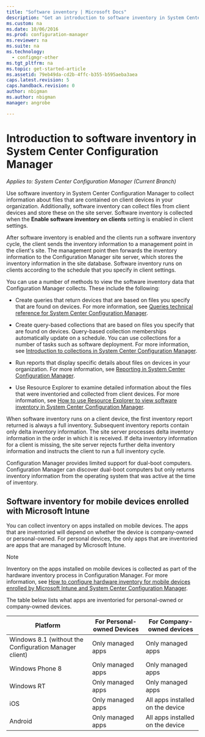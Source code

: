 ```yaml
---
title: "Software inventory | Microsoft Docs"
description: "Get an introduction to software inventory in System Center Configuration Manager."
ms.custom: na
ms.date: 10/06/2016
ms.prod: configuration-manager
ms.reviewer: na
ms.suite: na
ms.technology:
  - configmgr-other
ms.tgt_pltfrm: na
ms.topic: get-started-article
ms.assetid: 79eb49da-cd2b-4ffc-b355-b595aeba3aea
caps.latest.revision: 5
caps.handback.revision: 0
author: nbigmanms.author: nbigmanmanager: angrobe

---
```

# Introduction to software inventory in System Center Configuration Manager*Applies to: System Center Configuration Manager (Current Branch)*
Use software inventory in System Center Configuration Manager to collect information about files that are contained on client devices in your organization. Additionally, software inventory can collect files from client devices and store these on the site server. Software inventory is collected when the **Enable software inventory on clients** setting is enabled in client settings.  

 After software inventory is enabled and the clients run a software inventory cycle, the client sends the inventory information to a management point in the client's site. The management point then forwards the inventory information to the Configuration Manager site server, which stores the inventory information in the site database. Software inventory runs on clients according to the schedule that you specify in client settings.  

 You can use a number of methods to view the software inventory data that Configuration Manager collects. These include the following:  

-   Create queries that return devices that are based on files you specify that are found on devices. For more information, see [Queries technical reference for System Center Configuration Manager](../../../../core/servers/manage/queries-technical-reference.md).  

-   Create query-based collections that are based on files you specify that are found on devices. Query-based collection memberships automatically update on a schedule. You can use collections for a number of tasks such as software deployment. For more information, see [Introduction to collections in System Center Configuration Manager](../../../../core/clients/manage/collections/introduction-to-collections.md).  

-   Run reports that display specific details about files on devices in your organization. For more information, see [Reporting in System Center Configuration Manager](../../../../core/servers/manage/reporting.md).  

-   Use Resource Explorer to examine detailed information about the files that were inventoried and collected from client devices. For more information, see [How to use Resource Explorer to view software inventory in System Center Configuration Manager](../../../../core/clients/manage/inventory/use-resource-explorer-to-view-software-inventory.md).  

 When software inventory runs on a client device, the first inventory report returned is always a full inventory. Subsequent inventory reports contain only delta inventory information. The site server processes delta inventory information in the order in which it is received. If delta inventory information for a client is missing, the site server rejects further delta inventory information and instructs the client to run a full inventory cycle.  

 Configuration Manager provides limited support for dual-boot computers. Configuration Manager can discover dual-boot computers but only returns inventory information from the operating system that was active at the time of inventory.  

## Software inventory for mobile devices enrolled with Microsoft Intune  
 You can collect inventory on apps installed on mobile devices. The apps that are inventoried will depend on whether the device is company-owned or personal-owned. For personal devices, the only apps that are inventoried are apps that are managed by Microsoft Intune.  

> [!NOTE]  
>  Inventory on the apps installed on mobile devices is collected as part of the hardware inventory process in Configuration Manager. For more information, see [How to configure hardware inventory for mobile devices enrolled by Microsoft Intune and System Center Configuration Manager](../../../../core/clients/manage/inventory/mobile-device-hardware-inventory-hybrid.md).  

 The table below lists what apps are inventoried for personal-owned or company-owned devices.  

|Platform|For Personal-owned Devices|For Company-owned devices|  
|--------------|---------------------------------|--------------------------------|  
|Windows 8.1 (without the Configuration Manager client)|Only managed apps|Only managed apps|  
|Windows Phone 8|Only managed apps|Only managed apps|  
|Windows RT|Only managed apps|Only managed apps|  
|iOS|Only managed apps|All apps installed on the device|  
|Android|Only managed apps|All apps installed on the device|  
